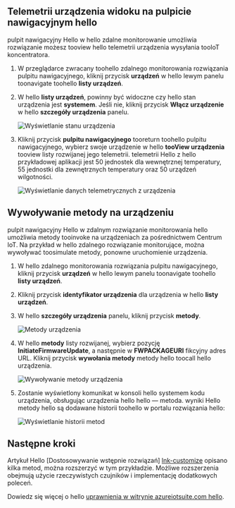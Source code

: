 ## <a name="view-device-telemetry-in-hello-dashboard"></a>Telemetrii urządzenia widoku na pulpicie nawigacyjnym hello
pulpit nawigacyjny Hello w hello zdalne monitorowanie umożliwia rozwiązanie możesz tooview hello telemetrii urządzenia wysyłania tooIoT koncentratora.

1. W przeglądarce zwracany toohello zdalnego monitorowania rozwiązania pulpitu nawigacyjnego, kliknij przycisk **urządzeń** w hello lewym panelu toonavigate toohello **listy urządzeń**.
2. W hello **listy urządzeń**, powinny być widoczne czy hello stan urządzenia jest **systemem**. Jeśli nie, kliknij przycisk **Włącz urządzenie** w hello **szczegóły urządzenia** panelu.
   
    ![Wyświetlanie stanu urządzenia][18]
3. Kliknij przycisk **pulpitu nawigacyjnego** tooreturn toohello pulpitu nawigacyjnego, wybierz swoje urządzenie w hello **tooView urządzenia** tooview listy rozwijanej jego telemetrii. telemetrii Hello z hello przykładowej aplikacji jest 50 jednostek dla wewnętrznej temperatury, 55 jednostki dla zewnętrznych temperatury oraz 50 urządzeń wilgotności.
   
    ![Wyświetlanie danych telemetrycznych z urządzenia][img-telemetry]

## <a name="invoke-a-method-on-your-device"></a>Wywoływanie metody na urządzeniu
pulpit nawigacyjny Hello w zdalnym rozwiązanie monitorowania hello umożliwia metody tooinvoke na urządzeniach za pośrednictwem Centrum IoT. Na przykład w hello zdalnego rozwiązanie monitorujące, można wywoływać toosimulate metody, ponowne uruchomienie urządzenia.

1. W hello zdalnego monitorowania rozwiązania pulpitu nawigacyjnego, kliknij przycisk **urządzeń** w hello lewym panelu toonavigate toohello **listy urządzeń**.
2. Kliknij przycisk **identyfikator urządzenia** dla urządzenia w hello **listy urządzeń**.
3. W hello **szczegóły urządzenia** panelu, kliknij przycisk **metody**.
   
    ![Metody urządzenia][13]
4. W hello **metody** listy rozwijanej, wybierz pozycję **InitiateFirmwareUpdate**, a następnie w **FWPACKAGEURI** fikcyjny adres URL. Kliknij przycisk **wywołania metody** metody hello toocall hello urządzenia.
   
    ![Wywoływanie metody urządzenia][14]
   

5. Zostanie wyświetlony komunikat w konsoli hello systemem kodu urządzenia, obsługując urządzenia hello hello — metoda. wyniki Hello metody hello są dodawane historii toohello w portalu rozwiązania hello:

    ![Wyświetlanie historii metod][img-method-history]

## <a name="next-steps"></a>Następne kroki
Artykuł Hello [Dostosowywanie wstępnie rozwiązań] [ lnk-customize] opisano kilka metod, można rozszerzyć w tym przykładzie. Możliwe rozszerzenia obejmują użycie rzeczywistych czujników i implementację dodatkowych poleceń.

Dowiedz się więcej o hello [uprawnienia w witrynie azureiotsuite.com hello][lnk-permissions].

[13]: ./media/iot-suite-visualize-connecting/suite4.png
[14]: ./media/iot-suite-visualize-connecting/suite7-1.png
[18]: ./media/iot-suite-visualize-connecting/suite10.png
[img-telemetry]: ./media/iot-suite-visualize-connecting/telemetry.png
[img-method-history]: ./media/iot-suite-visualize-connecting/history.png
[lnk-customize]: ../articles/iot-suite/iot-suite-guidance-on-customizing-preconfigured-solutions.md
[lnk-permissions]: ../articles/iot-suite/iot-suite-permissions.md
